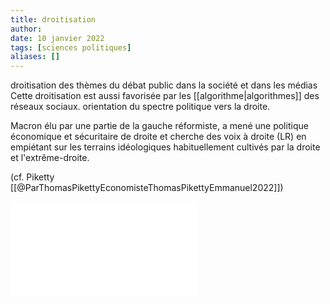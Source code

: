 ```yaml
---
title: droitisation
author: 
date: 10 janvier 2022
tags: [sciences politiques]
aliases: []
---
```



droitisation des thèmes du débat public dans la société et dans les médias
Cette droitisation est aussi favorisée par les [[algorithme|algorithmes]] des réseaux sociaux. 
orientation du spectre politique vers la droite. 

Macron élu par une partie de la gauche réformiste, a mené une politique économique et sécuritaire de droite et cherche des voix à droite (LR) en empiétant sur les terrains idéologiques habituellement cultivés par la droite et l'extrême-droite. 

(cf. Piketty [[@ParThomasPikettyEconomisteThomasPikettyEmmanuel2022]])

![](droitisation.pdf)
